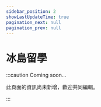 ```yaml
---
sidebar_position: 2
showLastUpdateTime: true
pagination_next: null
pagination_prev: null
---
```


# 冰島留學

:::caution Coming soon...

此頁面的資訊尚未新增，歡迎共同編輯。

:::